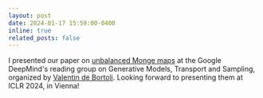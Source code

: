 ```yaml
---
layout: post
date: 2024-01-17 15:59:00-0400
inline: true
related_posts: false
---
```


I presented our paper on [unbalanced Monge maps](https://arxiv.org/pdf/2311.15100.pdf) at the Google DeepMind's reading group on Generative Models, Transport and Sampling, organized by [Valentin de Bortoli](https://vdeborto.github.io/). Looking forward to presenting them at ICLR 2024, in Vienna!
